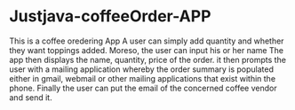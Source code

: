 # Justjava-coffeeOrder-APP
This is a coffee oredering App
A user can simply add quantity and whether they want toppings added.
Moreso, the user can input his or her name
The app then displays the name, quantity, price of the order. 
it  then prompts the user with a mailing application whereby the order summary is populated either in gmail, webmail or other mailing applications that exist within the phone.
Finally the user can put the email of the concerned coffee vendor and send it.
